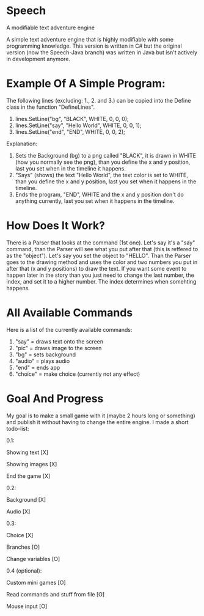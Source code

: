 # Speech
A modifiable text adventure engine 

A simple text adventure engine that is highly modifiable with some programming knowledge.
This version is written in C# but the original version (now the Speech-Java branch) was written in Java but isn't actively in development anymore.


# Example Of A Simple Program:
The following lines (excluding: 1., 2. and 3.) can be copied into the Define class in the function "DefineLines".

1. lines.SetLine("bg", "BLACK", WHITE, 0, 0, 0);
2. lines.SetLine("say", "Hello World", WHITE, 0, 0, 1);
3. lines.SetLine("end", "END", WHITE, 0, 0, 2);

Explanation:
1. Sets the Background (bg) to a png called "BLACK", it is drawn in WHITE (how you normally see the png), than you define the x and y position, last you set when in the timeline it happens.
2. "Says" (shows) the text "Hello World", the text color is set to WHITE, than you define the x and y position, last you set when it happens in the timeline.
3. Ends the program, "END", WHITE and the x and y position don't do anything currently, last you set when it happens in the timeline.


# How Does It Work?
There is a Parser that looks at the command (1st one). Let's say it's a "say" command, than the Parser will see what you put after that (this is reffered to as the "object").
Let's say you set the object to "HELLO". Than the Parser goes to the drawing method and uses the color and two numbers you put in after that (x and y positions) to draw the text.
If you want some event to happen later in the story than you just need to change the last number, the index, and set it to a higher number. The index determines when somehting happens.


# All Available Commands
Here is a list of the currently available commands:

1. "say" = draws text onto the screen
2. "pic" = draws image to the screen
3. "bg" = sets background
4. "audio" = plays audio
5. "end" = ends app
6. "choice" = make choice (currently not any effect)


# Goal And Progress
My goal is to make a small game with it (maybe 2 hours long or something) and publish it without having to change the entire engine.
I made a short todo-list:

0.1:

Showing text [X]

Showing images [X]

End the game [X]

0.2:

Background [X]

Audio [X]

0.3:

Choice [X]

Branches [O]

Change variables [O]

0.4 (optional):

Custom mini games [O]

Read commands and stuff from file [O]

Mouse input [O]
